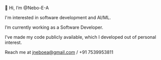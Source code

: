 👋 Hi, I’m @Nebo-E-A

I'm interested in software development and AI/ML.

I’m currently working as a Software Developer.

I’ve made my code publicly available, which I developed out of personal interest.

Reach me at jneboea@gmail.com / +91 7539953811

<!---
Nebo-E-A/Nebo-E-A is a ✨ special ✨ repository because its `README.md` (this file) appears on your GitHub profile.
You can click the Preview link to take a look at your changes.
--->
